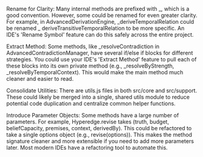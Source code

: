 Rename for Clarity: Many internal methods are prefixed with _, which is a good convention. However, some could be
renamed for even greater clarity. For example, in AdvancedDerivationEngine, _deriveTemporalRelation could be renamed _
deriveTransitiveTemporalRelation to be more specific. An IDE's 'Rename Symbol' feature can do this safely across the
entire project.

Extract Method: Some methods, like _resolveContradiction in AdvancedContradictionManager, have several if/else if blocks
for different strategies. You could use your IDE's 'Extract Method' feature to pull each of these blocks into its own
private method (e.g., _resolveByStrength, _resolveByTemporalContext). This would make the main method much cleaner and
easier to read.

Consolidate Utilities: There are utils.js files in both src/core and src/support. These could likely be merged into a
single, shared utils module to reduce potential code duplication and centralize common helper functions.

Introduce Parameter Objects: Some methods have a large number of parameters. For example, Hyperedge.revise takes (truth,
budget, beliefCapacity, premises, context, derivedBy). This could be refactored to take a single options object (e.g.,
revise(options)). This makes the method signature cleaner and more extensible if you need to add more parameters later.
Most modern IDEs have a refactoring tool to automate this.
